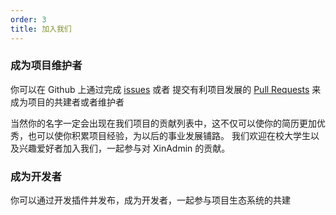 ```yaml
---
order: 3
title: 加入我们
---
```


### 成为项目维护者

你可以在 Github 上通过完成 [issues](https://github.com/xiaoliu978/Xin-Admin/issues) 或者 提交有利项目发展的 [Pull Requests](https://github.com/xiaoliu978/Xin-Admin//pulls) 来成为项目的共建者或者维护者

当然你的名字一定会出现在我们项目的贡献列表中，这不仅可以使你的简历更加优秀，也可以使你积累项目经验，为以后的事业发展铺路。
我们欢迎在校大学生以及兴趣爱好者加入我们，一起参与对 XinAdmin 的贡献。

### 成为开发者

你可以通过开发插件并发布，成为开发者，一起参与项目生态系统的共建
